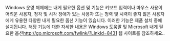 <Token xmlns:xlink="http://www.w3.org/1999/xlink">Windows 운영 체제에는 내게 필요한 옵션 및 기능은 키보드 입력이나 마우스 사용이 어려운 사용자, 청각 및 시각 장애가 있는 사용자 또는 청력 및 시력이 좋지 않은 사용자에게 유용한 다양한 내게 필요한 옵션 기능이 있습니다. 이러한 기능은 제품 설치 중에 설치됩니다. 해당 기능에 대한 자세한 내용은 Windows 도움말 및  <externalLink xmlns="http://ddue.schemas.microsoft.com/authoring/2003/5"><linkText>Microsoft 내게 필요한 옵션</linkText><linkUri>http://go.microsoft.com/fwlink/?LinkId=8431 웹 사이트를 참조하세요.</linkUri></externalLink>.</Token>

<!--HONumber=May16_HO1-->



